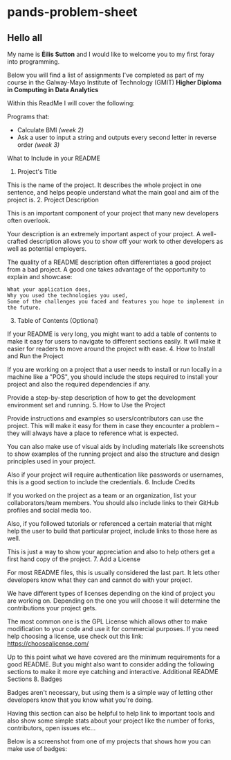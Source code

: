 # pands-problem-sheet

## Hello all

My name is **Éilis Sutton** and I would like to welcome you to my first foray into programming. 

Below you will find a list of assignments I've completed as part of my course in the
Galway-Mayo Institute of Technology (GMIT) **Higher Diploma in Computing in Data Analytics**

Within this ReadMe I will cover the following:

Programs that:
- Calculate BMI *(week 2)*
- Ask a user to input a string and outputs every second letter in reverse order *(week 3)*




What to Include in your README
1. Project's Title

This is the name of the project. It describes the whole project in one sentence, and helps people understand what the main goal and aim of the project is.
2. Project Description

This is an important component of your project that many new developers often overlook.

Your description is an extremely important aspect of your project. A well-crafted description allows you to show off your work to other developers as well as potential employers.

The quality of a README description often differentiates a good project from a bad project. A good one takes advantage of the opportunity to explain and showcase:

    What your application does,
    Why you used the technologies you used,
    Some of the challenges you faced and features you hope to implement in the future.

3. Table of Contents (Optional)

If your README is very long, you might want to add a table of contents to make it easy for users to navigate to different sections easily. It will make it easier for readers to move around the project with ease.
4. How to Install and Run the Project

If you are working on a project that a user needs to install or run locally in a machine like a "POS", you should include the steps required to install your project and also the required dependencies if any.

Provide a step-by-step description of how to get the development environment set and running.
5. How to Use the Project

Provide instructions and examples so users/contributors can use the project. This will make it easy for them in case they encounter a problem – they will always have a place to reference what is expected.

You can also make use of visual aids by including materials like screenshots to show examples of the running project and also the structure and design principles used in your project.

Also if your project will require authentication like passwords or usernames, this is a good section to include the credentials.
6. Include Credits

If you worked on the project as a team or an organization, list your collaborators/team members. You should also include links to their GitHub profiles and social media too.

Also, if you followed tutorials or referenced a certain material that might help the user to build that particular project, include links to those here as well.

This is just a way to show your appreciation and also to help others get a first hand copy of the project.
7. Add a License

For most README files, this is usually considered the last part. It lets other developers know what they can and cannot do with your project.

We have different types of licenses depending on the kind of project you are working on. Depending on the one you will choose it will determine the contributions your project gets.

The most common one is the GPL License which allows other to make modification to your code and use it for commercial purposes. If you need help choosing a license, use check out this link: https://choosealicense.com/

Up to this point what we have covered are the minimum requirements for a good README. But you might also want to consider adding the following sections to make it more eye catching and interactive.
Additional README Sections
8. Badges

Badges aren't necessary, but using them is a simple way of letting other developers know that you know what you're doing.

Having this section can also be helpful to help link to important tools and also show some simple stats about your project like the number of forks, contributors, open issues etc...

Below is a screenshot from one of my projects that shows how you can make use of badges: